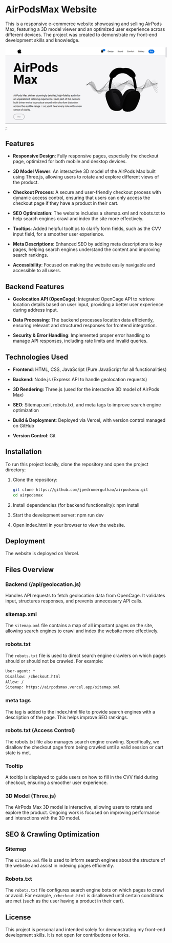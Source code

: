 # AirPodsMax Website

This is a responsive e-commerce website showcasing and selling AirPods Max, featuring a 3D model viewer and an optimized user experience across different devices. The project was created to demonstrate my front-end development skills and knowledge.

![Home Screen](./img/Screenshot.png);

## Features

- **Responsive Design**: Fully responsive pages, especially the checkout page, optimized for both mobile and desktop devices.
  
- **3D Model Viewer**: An interactive 3D model of the AirPods Max built using Three.js, allowing users to rotate and explore different views of the product.
  
- **Checkout Process**: A secure and user-friendly checkout process with dynamic access control, ensuring that users can only access the checkout page if they have a product in their cart.
  
- **SEO Optimization**: The website includes a sitemap.xml and robots.txt to help search engines crawl and index the site more effectively.

- **Tooltips**: Added helpful tooltips to clarify form fields, such as the CVV input field, for a smoother user experience.

- **Meta Descriptions**: Enhanced SEO by adding meta descriptions to key pages, helping search engines understand the content and improving search rankings.

- **Accessibility**: Focused on making the website easily navigable and accessible to all users.

## Backend Features

- **Geolocation API (OpenCage)**: Integrated OpenCage API to retrieve location details based on user input, providing a better user experience during address input.

- **Data Processing**: The backend processes location data efficiently, ensuring relevant and structured responses for frontend integration.

- **Security & Error Handling**: Implemented proper error handling to manage API responses, including rate limits and invalid queries.

## Technologies Used

- **Frontend**: HTML, CSS, JavaScript (Pure JavaScript for all functionalities)
  
- **Backend**: Node.js (Express API to handle geolocation requests)

- **3D Rendering**: Three.js (used for the interactive 3D model of AirPods Max)
  
- **SEO**: Sitemap.xml, robots.txt, and meta tags to improve search engine optimization

- **Build & Deployment**: Deployed via Vercel, with version control managed on GitHub

- **Version Control**: Git

## Installation

To run this project locally, clone the repository and open the project directory:

1. Clone the repository:
   ```bash
   git clone https://github.com/jpedromergulhao/airpodsmax.git
   cd airpodsmax

2. Install dependencies (for backend functionality):
npm install

3. Start the development server:
npm run dev

4. Open index.html in your browser to view the website.

## Deployment

The website is deployed on Vercel.

## Files Overview

### Backend (/api/geolocation.js)
Handles API requests to fetch geolocation data from OpenCage. It validates input, structures responses, and prevents unnecessary API calls.

### sitemap.xml
The `sitemap.xml` file contains a map of all important pages on the site, allowing search engines to crawl and index the website more effectively.

### robots.txt
The `robots.txt` file is used to direct search engine crawlers on which pages should or should not be crawled. For example:

```txt
User-agent: *
Disallow: /checkout.html
Allow: /
Sitemap: https://airpodsmax.vercel.app/sitemap.xml
```

### meta tags
The <meta name="description"> tag is added to the index.html file to provide search engines with a description of the page. This helps improve SEO rankings.

### robots.txt (Access Control)
The robots.txt file also manages search engine crawling. Specifically, we disallow the checkout page from being crawled until a valid session or cart state is met.

### Tooltip
A tooltip is displayed to guide users on how to fill in the CVV field during checkout, ensuring a smoother user experience.

### 3D Model (Three.js)
The AirPods Max 3D model is interactive, allowing users to rotate and explore the product. Ongoing work is focused on improving performance and interactions with the 3D model.

## SEO & Crawling Optimization

### Sitemap
The `sitemap.xml` file is used to inform search engines about the structure of the website and assist in indexing pages efficiently.

### Robots.txt
The `robots.txt` file configures search engine bots on which pages to crawl or avoid. For example, `/checkout.html` is disallowed until certain conditions are met (such as the user having a product in their cart).

## License
This project is personal and intended solely for demonstrating my front-end development skills. It is not open for contributions or forks.
